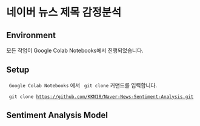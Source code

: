 # 네이버 뉴스 제목 감정분석

## Environment
모든 작업이 Google Colab Notebooks에서 진행되었습니다.

## Setup
<code> Google Colab Notebooks</code> 에서 <code> git clone</code> 커맨드를 입력합니다.

<code> git clone https://github.com/KKN18/Naver-News-Sentiment-Analysis.git</code>
  

## Sentiment Analysis Model

